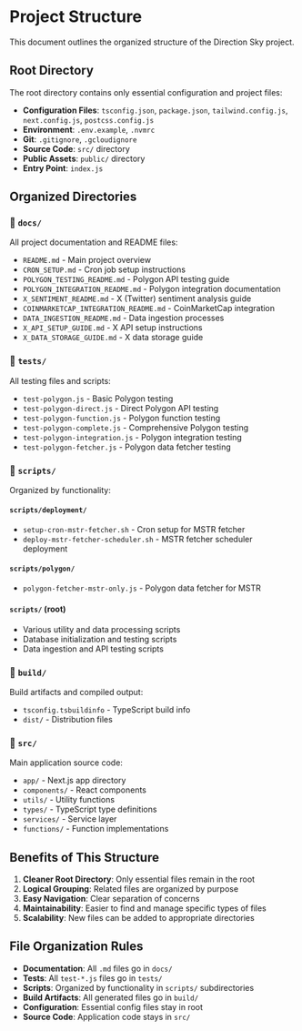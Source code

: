 # Project Structure

This document outlines the organized structure of the Direction Sky project.

## Root Directory

The root directory contains only essential configuration and project files:

- **Configuration Files**: `tsconfig.json`, `package.json`, `tailwind.config.js`, `next.config.js`, `postcss.config.js`
- **Environment**: `.env.example`, `.nvmrc`
- **Git**: `.gitignore`, `.gcloudignore`
- **Source Code**: `src/` directory
- **Public Assets**: `public/` directory
- **Entry Point**: `index.js`

## Organized Directories

### 📁 `docs/`
All project documentation and README files:
- `README.md` - Main project overview
- `CRON_SETUP.md` - Cron job setup instructions
- `POLYGON_TESTING_README.md` - Polygon API testing guide
- `POLYGON_INTEGRATION_README.md` - Polygon integration documentation
- `X_SENTIMENT_README.md` - X (Twitter) sentiment analysis guide
- `COINMARKETCAP_INTEGRATION_README.md` - CoinMarketCap integration
- `DATA_INGESTION_README.md` - Data ingestion processes
- `X_API_SETUP_GUIDE.md` - X API setup instructions
- `X_DATA_STORAGE_GUIDE.md` - X data storage guide

### 📁 `tests/`
All testing files and scripts:
- `test-polygon.js` - Basic Polygon testing
- `test-polygon-direct.js` - Direct Polygon API testing
- `test-polygon-function.js` - Polygon function testing
- `test-polygon-complete.js` - Comprehensive Polygon testing
- `test-polygon-integration.js` - Polygon integration testing
- `test-polygon-fetcher.js` - Polygon data fetcher testing

### 📁 `scripts/`
Organized by functionality:

#### `scripts/deployment/`
- `setup-cron-mstr-fetcher.sh` - Cron setup for MSTR fetcher
- `deploy-mstr-fetcher-scheduler.sh` - MSTR fetcher scheduler deployment

#### `scripts/polygon/`
- `polygon-fetcher-mstr-only.js` - Polygon data fetcher for MSTR

#### `scripts/` (root)
- Various utility and data processing scripts
- Database initialization and testing scripts
- Data ingestion and API testing scripts

### 📁 `build/`
Build artifacts and compiled output:
- `tsconfig.tsbuildinfo` - TypeScript build info
- `dist/` - Distribution files

### 📁 `src/`
Main application source code:
- `app/` - Next.js app directory
- `components/` - React components
- `utils/` - Utility functions
- `types/` - TypeScript type definitions
- `services/` - Service layer
- `functions/` - Function implementations

## Benefits of This Structure

1. **Cleaner Root Directory**: Only essential files remain in the root
2. **Logical Grouping**: Related files are organized by purpose
3. **Easy Navigation**: Clear separation of concerns
4. **Maintainability**: Easier to find and manage specific types of files
5. **Scalability**: New files can be added to appropriate directories

## File Organization Rules

- **Documentation**: All `.md` files go in `docs/`
- **Tests**: All `test-*.js` files go in `tests/`
- **Scripts**: Organized by functionality in `scripts/` subdirectories
- **Build Artifacts**: All generated files go in `build/`
- **Configuration**: Essential config files stay in root
- **Source Code**: Application code stays in `src/` 
